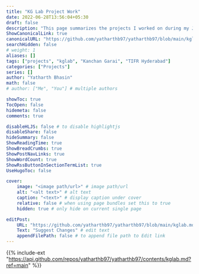 ```yaml
---
title: "KG Lab Project Work"
date: 2022-06-28T13:56:04+05:30
draft: false
description: "This page summarizes the projects I worked on during my Junior Research Fellowship at Tata Institute of Fundamental Research, Hyderabad."
ShowCanonicalLink: true
canonicalURL: "https://github.com/yatharthb97/yatharthb97/blob/main/kglab.md"
searchHidden: false
# weight: 1
aliases: []
tags: ["projects", "kglab", "Kanchan Garai", "TIFR Hyderabad"]
categories: ["Projects"]
series: []
author: "Yatharth Bhasin"
math: false
# author: ["Me", "You"] # multiple authors

showToc: true
TocOpen: false
hidemeta: false
comments: true

disableHLJS: false # to disable highlightjs
disableShare: false
hideSummary: false
ShowReadingTime: true
ShowBreadCrumbs: true
ShowPostNavLinks: true
ShowWordCount: true
ShowRssButtonInSectionTermList: true
UseHugoToc: false

cover:
    image: "<image path/url>" # image path/url
    alt: "<alt text>" # alt text
    caption: "<text>" # display caption under cover
    relative: false # when using page bundles set this to true
    hidden: true # only hide on current single page

editPost:
    URL: "https://github.com/yatharthb97/yatharthb97/blob/main/kglab.md"
    Text: "Suggest Changes" # edit text
    appendFilePath: false # to append file path to Edit link
---
```

{{% include-ext "https://api.github.com/repos/yatharthb97/yatharthb97/contents/kglab.md?ref=main" %}}